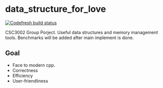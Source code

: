 # data_structure_for_love
[![Codefresh build status]( https://g.codefresh.io/api/badges/pipeline/schrodingerzhu/SchrodingerZhu%2Fdata_structure_for_love%2Fdata_structure_for_love?type=cf-2)]( https://g.codefresh.io/public/accounts/schrodingerzhu/pipelines/SchrodingerZhu/data_structure_for_love/data_structure_for_love)

CSC3002 Group Porject. Useful data structures and memory management tools. Benchmarks will be added after main implement is done.

## Goal
- Face to modern cpp.
- Correctness
- Efficiency
- User-friendliness
